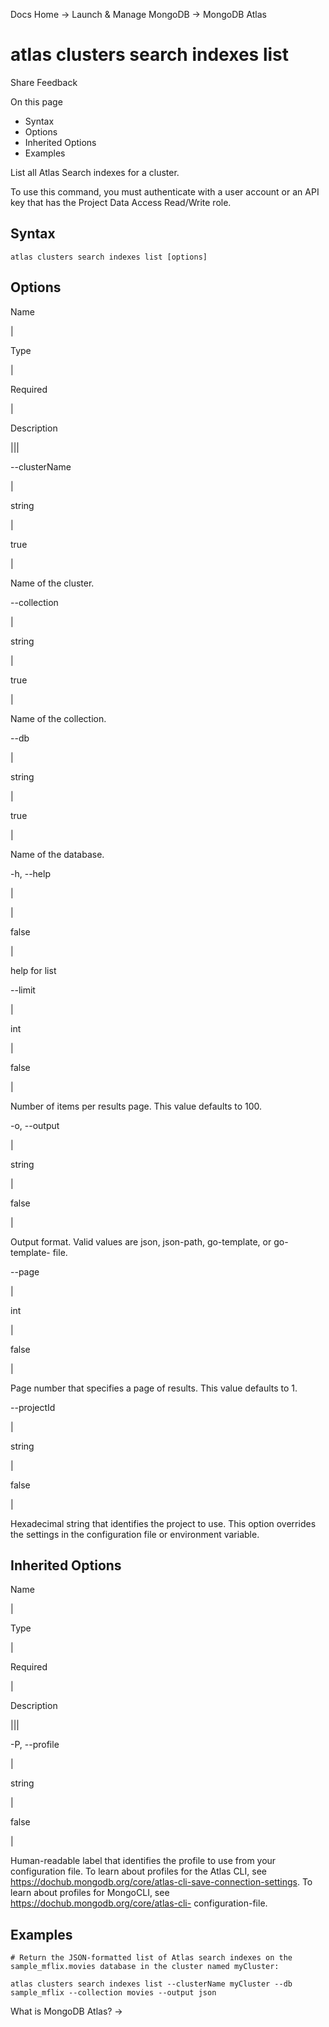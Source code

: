 Docs Home → Launch & Manage MongoDB → MongoDB Atlas

# atlas clusters search indexes list

Share Feedback

On this page

  * Syntax
  * Options
  * Inherited Options
  * Examples

List all Atlas Search indexes for a cluster.

To use this command, you must authenticate with a user account or an API key
that has the Project Data Access Read/Write role.

## Syntax

    
    
    atlas clusters search indexes list [options]  
      
  
## Options

Name

|

Type

|

Required

|

Description  
  
|||  
  
\--clusterName

|

string

|

true

|

Name of the cluster.  
  
\--collection

|

string

|

true

|

Name of the collection.  
  
\--db

|

string

|

true

|

Name of the database.  
  
-h, --help

|

|

false

|

help for list  
  
\--limit

|

int

|

false

|

Number of items per results page. This value defaults to 100.  
  
-o, --output

|

string

|

false

|

Output format. Valid values are json, json-path, go-template, or go-template-
file.  
  
\--page

|

int

|

false

|

Page number that specifies a page of results. This value defaults to 1.  
  
\--projectId

|

string

|

false

|

Hexadecimal string that identifies the project to use. This option overrides
the settings in the configuration file or environment variable.  
  
## Inherited Options

Name

|

Type

|

Required

|

Description  
  
|||  
  
-P, --profile

|

string

|

false

|

Human-readable label that identifies the profile to use from your
configuration file. To learn about profiles for the Atlas CLI, see
https://dochub.mongodb.org/core/atlas-cli-save-connection-settings. To learn
about profiles for MongoCLI, see https://dochub.mongodb.org/core/atlas-cli-
configuration-file.  
  
## Examples

    
    
    # Return the JSON-formatted list of Atlas search indexes on the sample_mflix.movies database in the cluster named myCluster:  
      
    atlas clusters search indexes list --clusterName myCluster --db sample_mflix --collection movies --output json  
  
What is MongoDB Atlas? →

